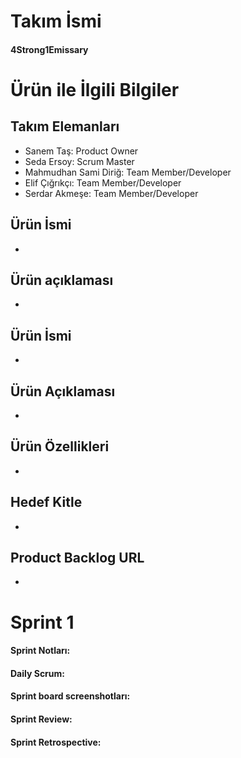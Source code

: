 # Takım İsmi
#### 4Strong1Emissary
# Ürün ile İlgili Bilgiler
## Takım Elemanları
- Sanem Taş: Product Owner
- Seda Ersoy: Scrum Master
- Mahmudhan Sami Diriğ: Team Member/Developer
- Elif Çığrıkçı: Team Member/Developer
- Serdar Akmeşe: Team Member/Developer
## Ürün İsmi
-
## Ürün açıklaması
-
## Ürün İsmi
-
## Ürün Açıklaması 
-
## Ürün Özellikleri 
-
## Hedef Kitle 
-
## Product Backlog URL
-
# Sprint 1
#### Sprint Notları:
#### Daily Scrum:
#### Sprint board screenshotları: 
#### Sprint Review:
#### Sprint Retrospective:
